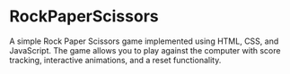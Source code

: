 # RockPaperScissors
A simple Rock Paper Scissors game implemented using HTML, CSS, and JavaScript. The game allows you to play against the computer with score tracking, interactive animations, and a reset functionality.
